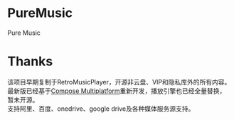 # PureMusic

Pure Music 

# Thanks   
该项目早期复制于RetroMusicPlayer，开源非云盘、VIP和隐私库外的所有内容。  
最新版已经基于[Compose Multiplatform](https://github.com/JetBrains/compose-multiplatform)重新开发，播放引擎也已经全量替换，暂未开源。  
支持阿里、百度、onedrive、google drive及各种媒体服务源支持。  

